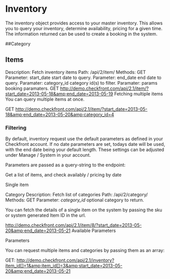 # Inventory

The inventory object provides access to your master inventory. This allows you to query your inventory, determine availability, pricing for a given time. The information returned can be used to create a booking in the system.


##Category


## Items
Description:	Fetch inventory items
Path:	/api/2/item/
Methods:	GET
Parameter:	start_date start date to query.
Parameter:	end_date end date to query.
Paramater:	category_id category id(s) to filter.
Paramater:	params booking paramaters.
GET http://demo.checkfront.com/api/2.1/item/?start_date=2013-05-18&amp;end_date=2013-05-19
Fetching multiple items
You can query multiple items at once.

GET http://demo.checkfront.com/api/2.1/item/?start_date=2013-05-18&amp;end_date=2013-05-20&amp;category_id=4

### Filtering

By default, inventory request use the default parameters as defined in your Checkfront account. If no date parameters are set, todays date will be used, with the end date being your default length. These settings can be adjusted under Manage / System in your account.

Parameters are passed as a query-string to the endpoint:

Get a list of items, and check availably / pricing by date

Single item

<caption>Category</caption>
<tbody>
<tr>
<th>Description:</th>
<td>Fetch list of categories</td>
</tr>
<tr>
<th>Path:</th>
<td>/api/2/category/</td>
</tr>
<tr>
<th>Methods:</th>
<td>GET</td>
</tr>
<tr>
<th>Parameter:</th>
<td><var>category_id</var> optional category to return.</td>
</tr>
</tbody>
</table>

You can fetch the details of a single item on the system by passing the sku or system generated Item ID in the url.

http://demo.checkfront.com/api/2.1/item/8/?start_date=2013-05-20&amp;end_date=2013-05-21
Available Parameters

Parameters

You can request multiple items and categories by passing them as an array:

GET: http://demo.checkfront.com/api/2.1/inventory?item_id[]=1&amp;item_id[]=3&amp;start_date=2013-05-20&amp;end_date=2013-05-21


